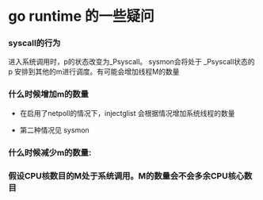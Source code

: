# go runtime 的一些疑问

### syscall的行为

 进入系统调用时，p的状态改变为_Psyscall。 sysmon会将处于 _Psyscall状态的p 安排到其他的m进行调度。有可能会增加线程M的数量

###  什么时候增加m的数量 

* 在启用了netpoll的情况下，injectglist 会根据情况增加系统线程的数量

* 第二种情况见 sysmon

###  什么时候减少m的数量:



### 假设CPU核数目的M处于系统调用。M的数量会不会多余CPU核心数目





